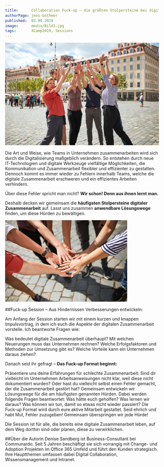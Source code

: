 ```yaml
---
title:      Collaboration Fuck-up – die größten Stolpersteine bei digitaler Zusammenarbeit in Unternehmen
authorPage: jens-bothmer
published:  03.09.2019
image:      media/Bild3.jpg
tags:       XCamp2019, Sessions
---
```


![Collaboration](media/Bild3.jpg)

Die Art und Weise, wie Teams in Unternehmen zusammenarbeiten wird sich durch die Digitalisierung maßgeblich verändern. So entstehen durch neue IT-Technologien und digitale Werkzeuge vielfältige Möglichkeiten, die Kommunikation und Zusammenarbeit flexibler und effizienter zu gestalten. Dennoch kommt es immer wieder zu Fehlern innerhalb Teams, welche die digitale Zusammenarbeit erschweren und ein effizientes Arbeiten verhindern.

Über diese Fehler spricht man nicht? **Wir schon! Denn aus ihnen lernt man.**

Deshalb decken wir gemeinsam die **häufigsten Stolpersteine digitaler Zusammenarbeit** auf. Lasst uns zusammen **anwendbare Lösungswege** finden, um diese Hürden zu bewältigen.


![Collaboration](media/Bild2-400x267.jpg)

##Fuck-up Session – Aus Hindernissen Verbesserungen entwickeln:

Am Anfang der Session starten wir mit einem kurzen und knappen Impulsvortrag, in dem ich euch die Aspekte der digitalen Zusammenarbeit vorstelle. Ich beantworte Fragen wie:

Was bedeutet digitale Zusammenarbeit überhaupt?
Mit welchen Neuerungen muss das Unternehmen rechnen?
Welche Erfolgsfaktoren und Methoden zur Umsetzung gibt es?
Welche Vorteile kann ein Unternehmen daraus ziehen?


Danach seid ihr gefragt – **Das Fuck-up Format beginnt:**

Präsentiere uns deine Erfahrungen für schlechte Zusammenarbeit: Sind dir vielleicht im Unternehmen Arbeitsanweisungen nicht klar, weil diese nicht dokumentiert wurden? Oder hast du vielleicht selbst einen Fehler gemacht, der die Zusammenarbeit gestört hat?
Gemeinsam entwickeln wir Lösungswege für die am häufigsten genannten Hürden. Dabei werden folgende Fragen beantwortet:
Was hätte euch geholfen?
Was lernen wir daraus?
Was können wir tun, damit so etwas nicht wieder passiert?
Die Fuck-up Format wird durch eure aktive Mitarbeit gestaltet. Seid ehrlich und habt Mut, Fehler zuzugeben! Gemeinsam überspringen wir jede Hürde!

Die Session ist für alle, die bereits eine digitale Zusammenarbeit leben, auf dem Weg dorthin sind oder planen, diese zu verwirklichen.

##Über die Autorin
Denise Sandberg ist Business-Consultant bei Communardo. Seit 5 Jahren beschäftigt sie sich vorrangig mit Change- und Adoption Projekten im Office 365 Umfeld und führt den Kunden strategisch. Ihre Hauptthemen umfassen dabei Digital Collaboration, Wissensmanagement und Intranet.
